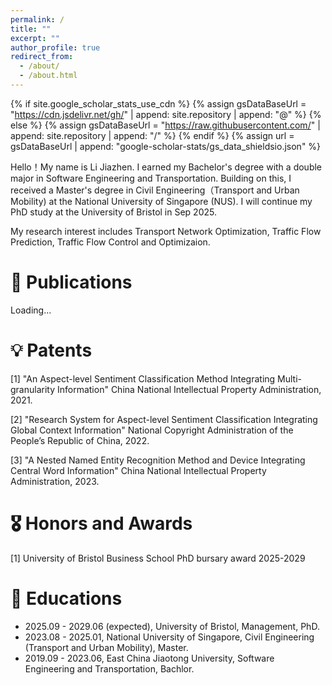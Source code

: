 ```yaml
---
permalink: /
title: ""
excerpt: ""
author_profile: true
redirect_from: 
  - /about/
  - /about.html
---
```


{% if site.google_scholar_stats_use_cdn %}
{% assign gsDataBaseUrl = "https://cdn.jsdelivr.net/gh/" | append: site.repository | append: "@" %}
{% else %}
{% assign gsDataBaseUrl = "https://raw.githubusercontent.com/" | append: site.repository | append: "/" %}
{% endif %}
{% assign url = gsDataBaseUrl | append: "google-scholar-stats/gs_data_shieldsio.json" %}

<span class='anchor' id='about-me'></span>

Hello！My name is Li Jiazhen. I earned my Bachelor's degree with a double major in Software Engineering and Transportation. Building on this, I received a Master's degree in Civil Engineering（Transport and Urban Mobility) at the National University of Singapore (NUS). I will continue my PhD study at the University of Bristol in Sep 2025.

My research interest includes Transport Network Optimization, Traffic Flow Prediction, Traffic Flow Control and Optimizaion.

# 📝  Publications 
Loading...

# 💡  Patents
[1] "An Aspect-level Sentiment Classification Method Integrating Multi-granularity Information" China National Intellectual Property Administration, 2021.

[2] "Research System for Aspect-level Sentiment Classification Integrating Global Context Information" National Copyright Administration of the People’s Republic of China, 2022.

[3] "A Nested Named Entity Recognition Method and Device Integrating Central Word Information" China National Intellectual Property Administration, 2023.

# 🎖 Honors and Awards
[1] University of Bristol Business School PhD bursary award 2025-2029

# 📖 Educations
- 2025.09 - 2029.06 (expected), University of Bristol, Management, PhD.
- 2023.08 - 2025.01, National University of Singapore, Civil Engineering (Transport and Urban Mobility), Master.
- 2019.09 - 2023.06, East China Jiaotong University, Software Engineering and Transportation, Bachlor.

